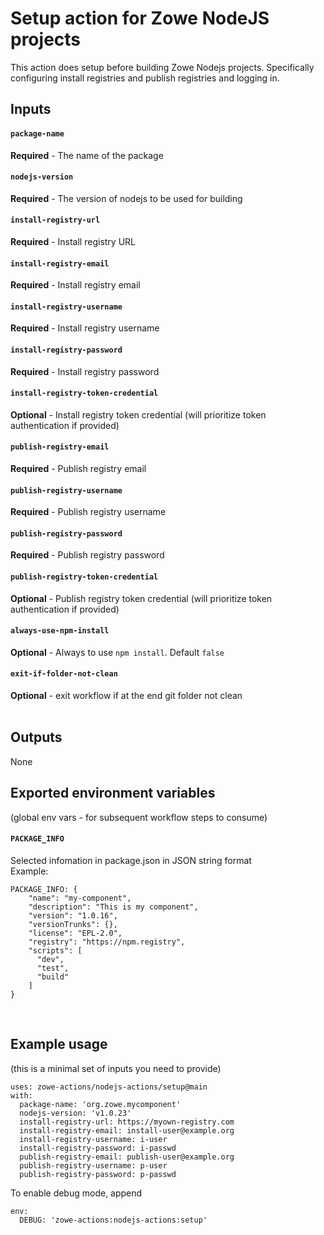 # Setup action for Zowe NodeJS projects

This action does setup before building Zowe Nodejs projects. Specifically configuring install registries and publish registries and logging in.
<br />

## Inputs

#### `package-name`
**Required** - The name of the package
#### `nodejs-version`
**Required** - The version of nodejs to be used for building
#### `install-registry-url`
**Required** - Install registry URL
#### `install-registry-email`
**Required** - Install registry email
#### `install-registry-username`
**Required** - Install registry username
#### `install-registry-password`
**Required** - Install registry password
#### `install-registry-token-credential`
**Optional** - Install registry token credential (will prioritize token authentication if provided)
#### `publish-registry-email`
**Required** - Publish registry email
#### `publish-registry-username`
**Required** - Publish registry username
#### `publish-registry-password`
**Required** - Publish registry password
#### `publish-registry-token-credential`
**Optional** - Publish registry token credential (will prioritize token authentication if provided)
#### `always-use-npm-install`
**Optional** - Always to use `npm install`. Default `false`
#### `exit-if-folder-not-clean`
**Optional** - exit workflow if at the end git folder not clean
<br /><br />

## Outputs
None
<br />

## Exported environment variables 
(global env vars - for subsequent workflow steps to consume)
#### `PACKAGE_INFO` 
Selected infomation in package.json in JSON string format <br />
Example:
```
PACKAGE_INFO: {
    "name": "my-component",
    "description": "This is my component",
    "version": "1.0.16",
    "versionTrunks": {},
    "license": "EPL-2.0",
    "registry": "https://npm.registry",
    "scripts": [
      "dev",
      "test",
      "build"
    ]
}
```
<br />

## Example usage
(this is a minimal set of inputs you need to provide)
```
uses: zowe-actions/nodejs-actions/setup@main
with:
  package-name: 'org.zowe.mycomponent'
  nodejs-version: 'v1.0.23'   
  install-registry-url: https://myown-registry.com
  install-registry-email: install-user@example.org
  install-registry-username: i-user
  install-registry-password: i-passwd
  publish-registry-email: publish-user@example.org
  publish-registry-username: p-user
  publish-registry-password: p-passwd
```
To enable debug mode, append
```
env:
  DEBUG: 'zowe-actions:nodejs-actions:setup'
```
